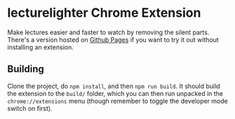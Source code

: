 # lecturelighter Chrome Extension

Make lectures easier and faster to watch by removing the silent parts. There's a version hosted on [Github Pages](https://cabalex.github.io/lecturelighter) if you want to try it out without installing an extension.

## Building
Clone the project, do `npm install`, and then `npm run build`. It should build the extension to the `build/` folder, which you can then run unpacked in the `chrome://extensions` menu (though remember to toggle the developer mode switch on first).